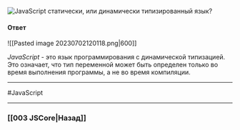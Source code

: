 ![JavaScript статически, или динамически типизированный язык?](https://youtu.be/V-m0sQ-hW58?t=98)

#### Ответ

![[Pasted image 20230702120118.png|600]]

*JavaScript* - это язык программирования с динамической типизацией.  Это означает, что тип переменной может быть определен только во время выполнения программы, а не во время компиляции. 

___
#JavaScript 

___

### [[003 JSCore|Назад]]
